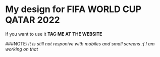 # My design for FIFA WORLD CUP QATAR 2022

If you want to use it __TAG ME AT THE WEBSITE__


###NOTE:
*It is still not responive with mobiles and small screens :(* _I am working on that_
